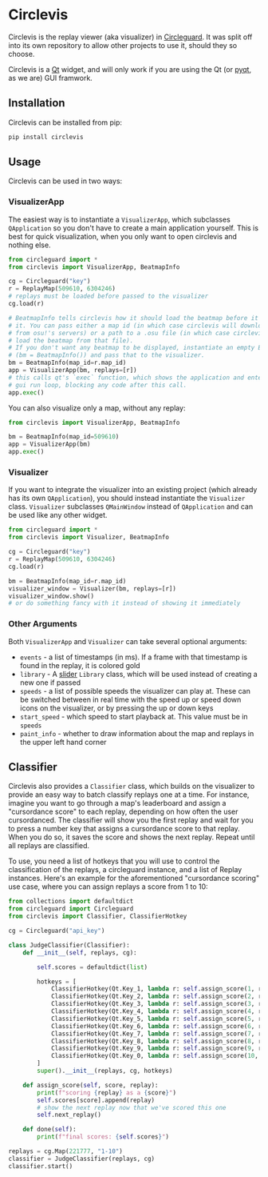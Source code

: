 # Circlevis

Circlevis is the replay viewer (aka visualizer) in [Circleguard](https://github.com/circleguard/circleguard). It was split off into its own repository to allow other projects to use it, should they so choose.

Circlevis is a [Qt](https://doc.qt.io/) widget, and will only work if you are using the Qt (or [pyqt](https://pypi.org/project/PyQt5/), as we are) GUI framwork.

## Installation

Circlevis can be installed from pip:

```bash
pip install circlevis
```

## Usage

Circlevis can be used in two ways:

### VisualizerApp

The easiest way is to instantiate a `VisualizerApp`, which subclasses `QApplication` so you don't have to create a main application yourself. This is best for quick visualization, when you only want to open circlevis and nothing else.

```python
from circleguard import *
from circlevis import VisualizerApp, BeatmapInfo

cg = Circleguard("key")
r = ReplayMap(509610, 6304246)
# replays must be loaded before passed to the visualizer
cg.load(r)

# BeatmapInfo tells circlevis how it should load the beatmap before it displays
# it. You can pass either a map id (in which case circlevis will download the map
# from osu!'s servers) or a path to a .osu file (in which case circlevis will
# load the beatmap from that file).
# If you don't want any beatmap to be displayed, instantiate an empty BeatmapInfo
# (bm = BeatmapInfo()) and pass that to the visualizer.
bm = BeatmapInfo(map_id=r.map_id)
app = VisualizerApp(bm, replays=[r])
# this calls qt's `exec` function, which shows the application and enters the
# gui run loop, blocking any code after this call.
app.exec()
```

You can also visualize only a map, without any replay:

```python
from circlevis import VisualizerApp, BeatmapInfo

bm = BeatmapInfo(map_id=509610)
app = VisualizerApp(bm)
app.exec()
```

### Visualizer

If you want to integrate the visualizer into an existing project (which already has its own `QApplication`), you should instead instantiate the `Visualizer` class. `Visualizer` subclasses `QMainWindow` instead of `QApplication` and can be used like any other widget.

```python
from circleguard import *
from circlevis import Visualizer, BeatmapInfo

cg = Circleguard("key")
r = ReplayMap(509610, 6304246)
cg.load(r)

bm = BeatmapInfo(map_id=r.map_id)
visualizer_window = Visualizer(bm, replays=[r])
visualizer_window.show()
# or do something fancy with it instead of showing it immediately
```

### Other Arguments

Both `VisualizerApp` and `Visualizer` can take several optional arguments:

* `events` - a list of timestamps (in ms). If a frame with that timestamp is found in the replay, it is colored gold
* `library` - A [slider](https://github.com/llllllllll/slider) `Library` class, which will be used instead of creating a new one if passed
* `speeds` - a list of possible speeds the visualizer can play at. These can be switched between in real time with the speed up or speed down icons on the visualizer, or by pressing the up or down keys
* `start_speed` - which speed to start playback at. This value must be in `speeds`
* `paint_info` - whether to draw information about the map and replays in the upper left hand corner

## Classifier

Circlevis also provides a `Classifier` class, which builds on the visualizer to provide an easy way to batch classify replays one at a time. For instance, imagine you want to go through a map's leaderboard and assign a "cursordance score" to each replay, depending on how often the user cursordanced. The classifier will show you the first replay and wait for you to press a number key that assigns a cursordance score to that replay. When you do so, it saves the score and shows the next replay. Repeat until all replays are classified.

To use, you need a list of hotkeys that you will use to control the classification of the replays, a circleguard instance, and a list of Replay instances. Here's an example for the aforementioned "cursordance scoring" use case, where you can assign replays a score from 1 to 10:

```python
from collections import defaultdict
from circleguard import Circleguard
from circlevis import Classifier, ClassifierHotkey

cg = Circleguard("api_key")

class JudgeClassifier(Classifier):
    def __init__(self, replays, cg):

        self.scores = defaultdict(list)

        hotkeys = [
            ClassifierHotkey(Qt.Key_1, lambda r: self.assign_score(1, r)),
            ClassifierHotkey(Qt.Key_2, lambda r: self.assign_score(2, r)),
            ClassifierHotkey(Qt.Key_3, lambda r: self.assign_score(3, r)),
            ClassifierHotkey(Qt.Key_4, lambda r: self.assign_score(4, r)),
            ClassifierHotkey(Qt.Key_5, lambda r: self.assign_score(5, r)),
            ClassifierHotkey(Qt.Key_6, lambda r: self.assign_score(6, r)),
            ClassifierHotkey(Qt.Key_7, lambda r: self.assign_score(7, r)),
            ClassifierHotkey(Qt.Key_8, lambda r: self.assign_score(8, r)),
            ClassifierHotkey(Qt.Key_9, lambda r: self.assign_score(9, r)),
            ClassifierHotkey(Qt.Key_0, lambda r: self.assign_score(10, r)),
        ]
        super().__init__(replays, cg, hotkeys)

    def assign_score(self, score, replay):
        print(f"scoring {replay} as a {score}")
        self.scores[score].append(replay)
        # show the next replay now that we've scored this one
        self.next_replay()

    def done(self):
        print(f"final scores: {self.scores}")

replays = cg.Map(221777, "1-10")
classifier = JudgeClassifier(replays, cg)
classifier.start()
```
